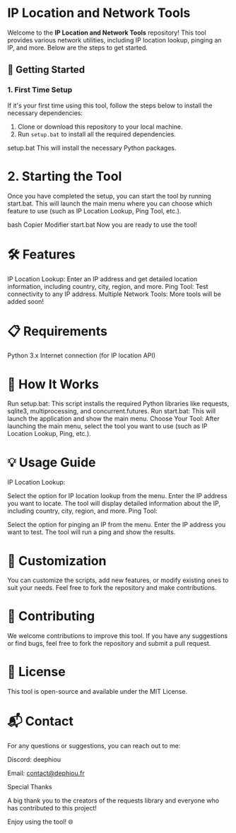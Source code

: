 # IP Location and Network Tools

Welcome to the **IP Location and Network Tools** repository! This tool provides various network utilities, including IP location lookup, pinging an IP, and more. Below are the steps to get started.

## 🚀 Getting Started

### 1. **First Time Setup**

If it's your first time using this tool, follow the steps below to install the necessary dependencies:

1. Clone or download this repository to your local machine.
2. Run `setup.bat` to install all the required dependencies.

setup.bat
This will install the necessary Python packages.

# 2. Starting the Tool
Once you have completed the setup, you can start the tool by running start.bat. This will launch the main menu where you can choose which feature to use (such as IP Location Lookup, Ping Tool, etc.).

bash
Copier
Modifier
start.bat
Now you are ready to use the tool!

# 🛠️ Features
IP Location Lookup: Enter an IP address and get detailed location information, including country, city, region, and more.
Ping Tool: Test connectivity to any IP address.
Multiple Network Tools: More tools will be added soon!
# 📋 Requirements
Python 3.x
Internet connection (for IP location API)
# 🔧 How It Works
Run setup.bat: This script installs the required Python libraries like requests, sqlite3, multiprocessing, and concurrent.futures.
Run start.bat: This will launch the application and show the main menu.
Choose Your Tool: After launching the main menu, select the tool you want to use (such as IP Location Lookup, Ping, etc.).
# 💡 Usage Guide
IP Location Lookup:

Select the option for IP location lookup from the menu.
Enter the IP address you want to locate.
The tool will display detailed information about the IP, including country, city, region, and more.
Ping Tool:

Select the option for pinging an IP from the menu.
Enter the IP address you want to test.
The tool will run a ping and show the results.
# 🎨 Customization
You can customize the scripts, add new features, or modify existing ones to suit your needs. Feel free to fork the repository and make contributions.

# 🤝 Contributing
We welcome contributions to improve this tool. If you have any suggestions or find bugs, feel free to fork the repository and submit a pull request.

# 📄 License
This tool is open-source and available under the MIT License.

# 📬 Contact
For any questions or suggestions, you can reach out to me:

Discord: deephiou

Email: contact@dephiou.fr

Special Thanks

A big thank you to the creators of the requests library and everyone who has contributed to this project!

Enjoy using the tool! 🌐
